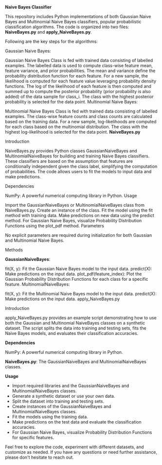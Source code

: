 **Naive Bayes Classifier**

This repository includes Python implementations of both Gaussian Naive Bayes and Multinomial Naive Bayes classifiers, popular probabilistic classification algorithms. The code is organized into two files: **NaiveBayes.py** and **apply_NaiveBayes.py**.

Following are the key steps for the algorithms:

Gaussian Naive Bayes:

Gaussian Naive Bayes Class is fed with trained data consisting of labelled examples.
The labelled data is used to compute class-wise feature mean, feature variance, and prior probabilities. The mean and variance define the probability distribution function for each feature.
For a new sample, the likelihood is computed for each feature value leveraging probability density functions.
The log of the likelihood of each feature is then computed and summed up to compute the posterior probability (prior probability is also added) of the data sample for class_i.
The class with the highest posterior probability is selected for the data point.
Multinomial Naive Bayes:

Multinomial Naive Bayes Class is fed with trained data consisting of labelled examples.
The class-wise feature counts and class counts are calculated based on the training data.
For a new sample, log-likelihoods are computed for each class based on the multinomial distribution.
The class with the highest log-likelihood is selected for the data point.
**NaiveBayes.py**

Introduction

NaiveBayes.py provides Python classes GaussianNaiveBayes and MultinomialNaiveBayes for building and training Naive Bayes classifiers. These classifiers are based on the assumption that features are conditionally independent given the class label, simplifying the computation of probabilities. The code allows users to fit the models to input data and make predictions.

Dependencies

NumPy: A powerful numerical computing library in Python.
Usage

Import the GaussianNaiveBayes or MultinomialNaiveBayes class from NaiveBayes.py.
Create an instance of the class.
Fit the model using the fit method with training data.
Make predictions on new data using the predict method.
For Gaussian Naive Bayes, visualize Probability Distribution Functions using the plot_pdf method.
Parameters

No explicit parameters are required during initialization for both Gaussian and Multinomial Naive Bayes.

Methods

**GaussianNaiveBayes**:

fit(X, y): Fit the Gaussian Naive Bayes model to the input data.
predict(X): Make predictions on the input data.
plot_pdf(feature_index): Plot the Gaussian Probability Distribution Functions for each class for a specific feature.
MultinomialNaiveBayes:

fit(X, y): Fit the Multinomial Naive Bayes model to the input data.
predict(X): Make predictions on the input data.
apply_NaiveBayes.py

Introduction

apply_NaiveBayes.py provides an example script demonstrating how to use both the Gaussian and Multinomial NaiveBayes classes on a synthetic dataset. The script splits the data into training and testing sets, fits the Naive Bayes models, and evaluates their classification accuracies.

**Dependencies**

NumPy: A powerful numerical computing library in Python.

**NaiveBayes.py**: The GaussianNaiveBayes and MultinomialNaiveBayes classes.

**Usage**

- Import required libraries and the GaussianNaiveBayes and MultinomialNaiveBayes classes.
- Generate a synthetic dataset or use your own data.
- Split the dataset into training and testing sets.
- Create instances of the GaussianNaiveBayes and MultinomialNaiveBayes classes.
- Fit the models using the training data.
- Make predictions on the test data and evaluate the classification accuracies.
- For Gaussian Naive Bayes, visualize Probability Distribution Functions for specific features.

Feel free to explore the code, experiment with different datasets, and customize as needed. If you have any questions or need further assistance, please don't hesitate to reach out.